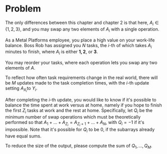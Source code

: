 # Problem

The only differences between this chapter and chapter 2 is that here, $A_i \in \{1, 2, 3\}$, and you may swap any two elements of $A_i$​ with a single operation.

As a Metal Platforms employee, you place a high value on your work-life balance. Boss Rob has assigned you $N$ tasks, the $i$-th of which takes $A_i$​ minutes to finish, where $A_i$​ is either $\mathbf{1, 2}$, or $\mathbf{3}$.

You may reorder your tasks, where each operation lets you swap any two elements of $A$.

To reflect how often task requirements change in the real world, there will be $M$ updates made to the task completion times, with the $i$-th update setting $A_{X_i}$​​ to $Y_i$​.

After completing the $i$-th update, you would like to know if it's possible to balance the time spent at work versus at home, namely if you hope to finish the first $Z_i$​ tasks at work and the rest at home. Specifically, let $Q_i$​ be the minimum number of swap operations which must be theoretically performed so that $A_1 + ... + A_{Z_i} = A_{Z_i + 1} + ... + A_{N}$​, with $Q_i = -1$ if it's impossible. Note that it's possible for $Q_i$​ to be $0$, if the subarrays already have equal sums.

To reduce the size of the output, please compute the sum of $Q_1​, \dots, Q_M$​.
